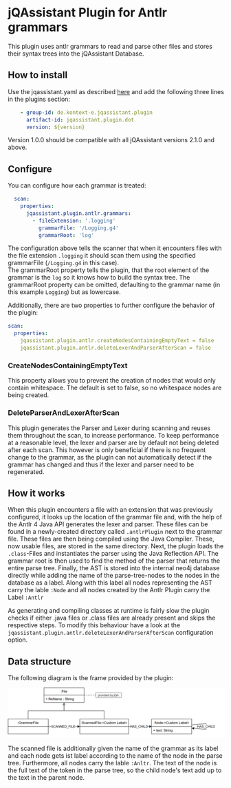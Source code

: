 # jQAssistant Plugin for Antlr grammars

This plugin uses antlr grammars to read and parse other files and stores their syntax trees into the jQAssistant Database.

## How to install

Use the jqassistant.yaml as described [here](https://jqassistant.github.io/jqassistant/current/)
and add the following three lines in the plugins section:

```yaml
    - group-id: de.kontext-e.jqassistant.plugin
      artifact-id: jqassistant.plugin.dot
      version: ${version}
```
Version 1.0.0 should be compatible with all jQAssistant versions 2.1.0 and above.

## Configure
You can configure how each grammar is treated:

```yaml
  scan:
    properties:
      jqassistant.plugin.antlr.grammars:
        - fileExtension: '.logging'
          grammarFile: '/Logging.g4'
          grammarRoot: 'log'
```

The configuration above tells the scanner that when it encounters files with the file extension `.logging` it should scan them using the specified grammarFile (``/Logging.g4`` in this case).  
The grammarRoot property tells the plugin, that the root element of the grammar is the `log` so it knows how to build the syntax tree. 
The grammarRoot property can be omitted, defaulting to the grammar name (in this example `Logging`) but as lowercase.

Additionally, there are two properties to further configure the behavior of the plugin:

````yaml
scan:
  properties:
    jqassistant.plugin.antlr.createNodesContainingEmptyText = false
    jqassistant.plugin.antlr.deleteLexerAndParserAfterScan = false
````

### CreateNodesContainingEmptyText
This property allows you to prevent the creation of nodes that would only contain whitespace. The default is set to false, so no whitespace nodes are being created.

### DeleteParserAndLexerAfterScan
This plugin generates the Parser and Lexer during scanning and reuses them throughout the scan, to increase performance. 
To keep performance at a reasonable level, the lexer and parser are by default not being deleted after each scan. 
This however is only beneficial if there is no frequent change to the grammar, as the plugin can not automatically detect if the grammar has changed and thus if the lexer and parser need to be regenerated.

## How it works

When this plugin encounters a file with an extension that was previously configured, it looks up the location of the grammar file and, with the help of the Antlr 4 Java API generates the lexer and parser.
These files can be found in a newly-created directory called ``.antlrPlugin`` next to the grammar file. 
These files are then being compiled using the Java Compiler. These, now usable files, are stored in the same directory. Next, the plugin loads the ``.class``-Files and instantiates the parser using the Java Reflection API. The grammar root is then used to find the method of the parser that returns the entire parse tree.
Finally, the AST is stored into the internal neo4j database directly while adding the name of the parse-tree-nodes to the nodes in the database as a label. Along with this label all nodes representing the AST carry the lable ``:Node`` and all nodes created by the Antlr Plugin carry the Label ``:Antlr``

As generating and compiling classes at runtime is fairly slow the plugin checks if either .java files or .class files are already present and skips the respective steps. To modify this behaviour have a look at the ```jqassistant.plugin.antlr.deleteLexerAndParserAfterScan``` configuration option.

## Data structure

The following diagram is the frame provided by the plugin:

![](Antlr.png)

The scanned file is additionally given the name of the grammar as its label and each node gets ist label according to the name of the node in the parse tree. Furthermore, all nodes carry the lable ``:Anltr``. The text of the node is the full text of the token in the parse tree, so the child node's text add up to the text in the parent node.  